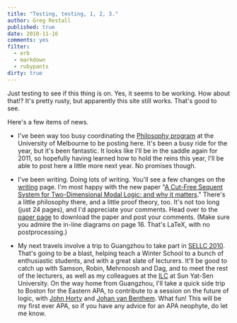```yaml
---
title: "Testing, testing, 1, 2, 3."
author: Greg Restall
published: true
date: 2010-11-16 
comments: yes
filter:
  - erb
  - markdown
  - rubypants
dirty: true
---
```

Just testing to see if this thing is on.  Yes, it seems to be working.  How about that!? It's pretty rusty, but apparently this site still works. That's good to see.

<!--more-->

Here's a few items of news.

* I've been way too busy coordinating the [Philosophy program](http://www.philosophy.unimelb.edu.au/) at the University of Melbourne to be posting here. It's been a busy ride for the year, but it's been fantastic. It looks like I'll be in the saddle again for 2011, so hopefully having learned how to hold the reins this year, I'll be able to post here a little more next year.  No promises though.

* I've been writing. Doing lots of writing.  You'll see a few changes on the [writing](http://consequently.org/writing) page. I'm most happy with the new paper "[A Cut-Free Sequent System for Two-Dimensional Modal Logic: and why it matters](http://consequently.org/writing/cfss2dml/)." There's a little philosophy there, and a little proof theory, too. It's not too long (just 24 pages), and I'd appreciate your comments. Head over to the [paper page](http://consequently.org/writing/cfss2dml/) to download the paper and post your comments.  (Make sure you admire the in-line diagrams on page 16. That's LaTeX, with no postprocessing.)

* My next travels involve a trip to Guangzhou to take part in <span class="caps">[SELLC 2010](http://www.math.helsinki.fi/logic/sellc-2010/)</span>. That's going to be a blast, helping teach a Winter School to a bunch of enthusiastic students, and with a great slate of lecturers. It'll be good to catch up with Samson, Robin, Mehrnoosh and Dag, and to meet the rest of the lecturers, as well as my colleagues at the <span class="caps">[ILC](http://logic.sysu.edu.cn/english/Index.asp)</span> at Sun Yat-Sen University.  On the way home from Guangzhou, I'll take a quick side trip to Boston for the Eastern <span class="caps">APA</span>, to contribute to a session on the future of logic, with [John Horty](http://www.umiacs.umd.edu/~horty/) and [Johan van Benthem](http://staff.science.uva.nl/~johan/).  What fun!  This will be my first ever <span class="caps">APA</span>, so if you have any advice for an <span class="caps">APA</span> neophyte, do let me know.